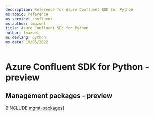 ```yaml
---
description: Reference for Azure Confluent SDK for Python
ms.topic: reference
ms.service: confluent
ms.author: lmazuel
title: Azure Confluent SDK for Python
author: lmazuel
ms.devlang: python
ms.data: 10/06/2022
---
```

# Azure Confluent SDK for Python - preview

## Management packages - preview
[!INCLUDE [mgmt-packages](confluent-mgmt-index.md)]